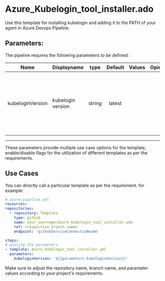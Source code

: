 # Azure_Kubelogin_tool_installer.ado
Use this template for installing kubelogin and adding it to the PATH of your agent in Azure Devops Pipeline.

## Parameters:

The pipeline requires the following parameters to be defined:


| Name  | Displayname | type | Default | Values | Opional/Required | Comments |
| ------------- | ------------- | :-------------: | :-------------: | ------------- | :-------------: | ------------- |
| kubeloginVersion | kubelogin version | string | latest | | Required | The version of kubelogin to use, for example 0.0.30, or latest to use the latest version |


--------------------------------------------------------------------------------------------------------------------------------------------------

These parameters provide multiple use case options for the template, enable/disable flags for the utilization of different templates as per the requirements.


## Use Cases

You can directly call a particular template as per the requirement. for example: 

  ```yaml
  # azure-pipeline.yml
  resources:
  repositories:
    - repository: Template
      type: github
      name: your_username/Azure_Kubelogin_tool_installer.ado
      ref: <respective branch name>
      endpoint: 'githubServiceConnectioNname'

  steps:
  # passing the parameters
  - template: Azure_Kubelogin_tool_installer.yml
    parameters:
      kubeloginVersion: '${{parameters.kubeloginVersion}}'   
  ```
  
Make sure to adjust the repository name, branch name, and parameter values according to your project's requirements.
